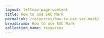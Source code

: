 ```yaml
---
layout: leftnav-page-content
title: How to use SAC Mark
permalink: /resources/how-to-use-sac-mark/
breadcrumb: How to use SAC Mark
collection_name: resources
---
```

